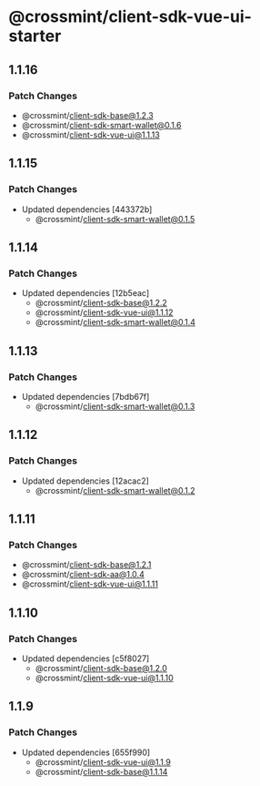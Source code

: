 # @crossmint/client-sdk-vue-ui-starter

## 1.1.16

### Patch Changes

-   @crossmint/client-sdk-base@1.2.3
-   @crossmint/client-sdk-smart-wallet@0.1.6
-   @crossmint/client-sdk-vue-ui@1.1.13

## 1.1.15

### Patch Changes

-   Updated dependencies [443372b]
    -   @crossmint/client-sdk-smart-wallet@0.1.5

## 1.1.14

### Patch Changes

-   Updated dependencies [12b5eac]
    -   @crossmint/client-sdk-base@1.2.2
    -   @crossmint/client-sdk-vue-ui@1.1.12
    -   @crossmint/client-sdk-smart-wallet@0.1.4

## 1.1.13

### Patch Changes

-   Updated dependencies [7bdb67f]
    -   @crossmint/client-sdk-smart-wallet@0.1.3

## 1.1.12

### Patch Changes

-   Updated dependencies [12acac2]
    -   @crossmint/client-sdk-smart-wallet@0.1.2

## 1.1.11

### Patch Changes

-   @crossmint/client-sdk-base@1.2.1
-   @crossmint/client-sdk-aa@1.0.4
-   @crossmint/client-sdk-vue-ui@1.1.11

## 1.1.10

### Patch Changes

-   Updated dependencies [c5f8027]
    -   @crossmint/client-sdk-base@1.2.0
    -   @crossmint/client-sdk-vue-ui@1.1.10

## 1.1.9

### Patch Changes

-   Updated dependencies [655f990]
    -   @crossmint/client-sdk-vue-ui@1.1.9
    -   @crossmint/client-sdk-base@1.1.14
